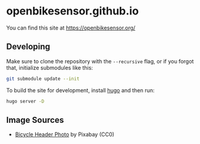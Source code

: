 # openbikesensor.github.io

You can find this site at https://openbikesensor.org/

## Developing

Make sure to clone the repository with the `--recursive` flag, or if you forgot that, initialize submodules like this:

```bash
git submodule update --init
```

To build the site for development, install [hugo](https://gohugo.io/) and then run:

```bash
hugo server -D
```

## Image Sources

* [Bicycle Header Photo](https://www.pexels.com/photo/road-amidst-trees-in-forest-against-sky-258036/) by Pixabay (CC0)

